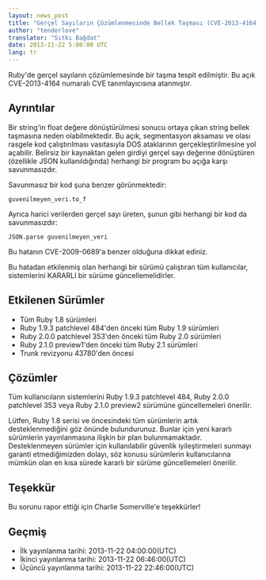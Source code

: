 ```yaml
---
layout: news_post
title: "Gerçel Sayıların Çözümlenmesinde Bellek Taşması (CVE-2013-4164)"
author: "tenderlove"
translator: "Sıtkı Bağdat"
date: 2013-11-22 5:00:00 UTC
lang: tr
---
```


Ruby'de gerçel sayıların çözümlemesinde bir taşma tespit edilmiştir. Bu açık
CVE-2013-4164 numaralı CVE tanımlayıcısına atanmıştır.

Ayrıntılar
-------
Bir string'in float değere dönüştürülmesi sonucu ortaya çıkan string bellek
taşmasına neden olabilmektedir. Bu açık, segmentasyon aksaması ve olası rasgele
kod çalıştırılması vasıtasıyla DOS ataklarının gerçekleştirilmesine yol açabilir.
Belirsiz bir kaynaktan gelen girdiyi gerçel sayı değerine dönüştüren (özellikle
JSON kullanıldığında) herhangi bir program bu açığa karşı savunmasızdır.

Savunmasız bir kod şuna benzer görünmektedir:

    guvenilmeyen_veri.to_f

Ayrıca harici verilerden gerçel sayı üreten, şunun gibi herhangi bir kod da
savunmasızdır:

    JSON.parse guvenilmeyen_veri

Bu hatanın CVE-2009-0689'a benzer olduğuna dikkat ediniz.

Bu hatadan etkilenmiş olan herhangi bir sürümü çalıştıran tüm kullanıcılar,
sistemlerini KARARLI bir sürüme güncellemelidirler.


Etkilenen Sürümler
------------------
* Tüm Ruby 1.8 sürümleri
* Ruby 1.9.3 patchlevel 484'den önceki tüm Ruby 1.9 sürümleri
* Ruby 2.0.0 patchlevel 353'den önceki tüm Ruby 2.0 sürümleri
* Ruby 2.1.0 preview1'den önceki tüm Ruby 2.1 sürümleri
* Trunk revizyonu 43780'den öncesi


Çözümler
--------
Tüm kullanıcıların sistemlerini Ruby 1.9.3 patchlevel 484, Ruby 2.0.0 patchlevel
353 veya Ruby 2.1.0 preview2 sürümüne güncellemeleri önerilir.

Lütfen, Ruby 1.8 serisi ve öncesindeki tüm sürümlerin artık desteklenmediğini göz
önünde bulundurunuz. Bunlar için yeni kararlı sürümlerin yayınlanmasına ilişkin
bir plan bulunmamaktadır. Desteklenmeyen sürümler için kullanılabilir güvenlik
iyileştirmeleri sunmayı garanti etmediğimizden dolayı, söz konusu sürümlerin
kullanıcılarına mümkün olan en kısa sürede kararlı bir sürüme güncellemeleri
önerilir.


Teşekkür
--------
Bu sorunu rapor ettiği için Charlie Somerville'e teşekkürler!


Geçmiş
-------
* İlk yayınlanma tarihi: 2013-11-22 04:00:00(UTC)
* İkinci yayınlanma tarihi: 2013-11-22 06:46:00(UTC)
* Üçüncü yayınlanma tarihi: 2013-11-22 22:46:00(UTC)

